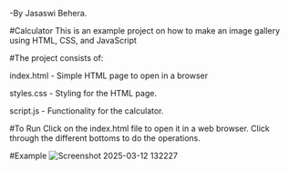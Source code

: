 -By Jasaswi Behera.

#Calculator
This is an example project on how to make an image gallery using HTML, CSS, and JavaScript

#The project consists of:

index.html - Simple HTML page to open in a browser

styles.css - Styling for the HTML page.

script.js - Functionality for the calculator.

#To Run Click on the index.html file to open it in a web browser. Click through the different bottoms to do the operations.

#Example
![Screenshot 2025-03-12 132227](https://github.com/user-attachments/assets/95ce4c93-8bd1-4cc1-8471-de7d9207f028)
